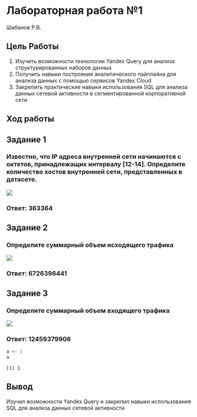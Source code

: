 # Лабораторная работа №1
Шабанов Р.В.

## Цель Работы

1.  Изучить возможности технологии Yandex Query для анализа
    структурированных наборов данных
2.  Получить навыки построения аналитического пайплайна для анализа
    данных с помощью сервисов Yandex Cloud
3.  Закрепить практические навыки использования SQL для анализа данных
    сетевой активности в сегментированной корпоративной сети

## Ход работы

## Задание 1

### Известно, что IP адреса внутренней сети начинаются с октетов, принадлежащих интервалу \[12-14\]. Определите количество хостов внутренней сети, представленных в датасете.

<image src = "images\a.jpg">

### Ответ: 363364

## Задание 2

### Определите суммарный объем исходящего трафика

<image src = "images\b.jpg">

### Ответ: 6726396441

## Задание 3

### Определите суммарный объем входящего трафика

<image src = "images\c.jpg">

### Ответ: 12459379906

``` r
a <- 1
a
```

    [1] 1

## Вывод

Изучил возможности Yandex Query и закрепил навыки использования SQL для
анализа данных сетевой активности
